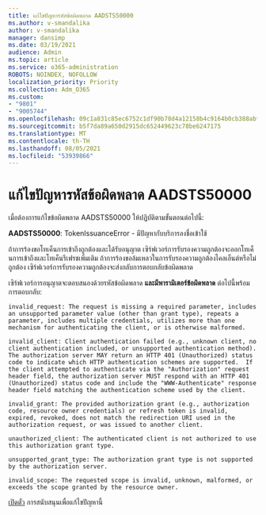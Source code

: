 ```yaml
---
title: แก้ไขปัญหารหัสข้อผิดพลาด AADSTS50000
ms.author: v-smandalika
author: v-smandalika
manager: dansimp
ms.date: 03/19/2021
audience: Admin
ms.topic: article
ms.service: o365-administration
ROBOTS: NOINDEX, NOFOLLOW
localization_priority: Priority
ms.collection: Adm_O365
ms.custom:
- "9801"
- "9005744"
ms.openlocfilehash: 09c1a831c85ec6752c1df90b78d4a12158b4c9164b0cb388abf84fff745d35b3
ms.sourcegitcommit: b5f7da89a650d2915dc652449623c78be6247175
ms.translationtype: MT
ms.contentlocale: th-TH
ms.lasthandoff: 08/05/2021
ms.locfileid: "53939866"
---
```

# <a name="troubleshoot-aadsts50000-error-code"></a>แก้ไขปัญหารหัสข้อผิดพลาด AADSTS50000

เมื่อต้องการแก้ไขข้อผิดพลาด AADSTS50000 ให้ปฏิบัติตามขั้นตอนต่อไปนี้:

**AADSTS50000**: TokenIssuanceError - มีปัญหากับบริการลงชื่อเข้าใช้

ถ้าการร้องขอโทเค็นการเข้าถึงถูกต้องและได้รับอนุญาต เซิร์ฟเวอร์การรับรองความถูกต้องจะออกโทเค็นการเข้าถึงและโทเค็นรีเฟรชเพิ่มเติม ถ้าการร้องขอล้มเหลวในการรับรองความถูกต้องไคลเอ็นต์หรือไม่ถูกต้อง เซิร์ฟเวอร์การรับรองความถูกต้องจะส่งกลับการตอบกลับข้อผิดพลาด

เซิร์ฟเวอร์การอนุญาตจะตอบสนองด้วยรหัสข้อผิดพลาด **และมีพารามิเตอร์ข้อผิดพลาด** ต่อไปนี้พร้อมการตอบกลับ:

`invalid_request: The request is missing a required parameter, includes an unsupported parameter value (other than grant type), repeats a parameter, includes multiple credentials, utilizes more than one mechanism for authenticating the client, or is otherwise malformed.`

`invalid_client: Client authentication failed (e.g., unknown client, no client authentication included, or unsupported authentication method).  The authorization server MAY return an HTTP 401 (Unauthorized) status code to indicate which HTTP authentication schemes are supported.  If the client attempted to authenticate via the "Authorization" request header field, the authorization server MUST respond with an HTTP 401 (Unauthorized) status code and include the "WWW-Authenticate" response header field matching the authentication scheme used by the client.`

`invalid_grant: The provided authorization grant (e.g., authorization code, resource owner credentials) or refresh token is invalid, expired, revoked, does not match the redirection URI used in the authorization request, or was issued to another client.`

`unauthorized_client: The authenticated client is not authorized to use this authorization grant type.`

`unsupported_grant_type: The authorization grant type is not supported by the authorization server.`

`invalid_scope: The requested scope is invalid, unknown, malformed, or exceeds the scope granted by the resource owner.`

[เปิดตั๋ว](https://docs.microsoft.com/azure/active-directory/fundamentals/active-directory-troubleshooting-support-howto) การสนับสนุนเพื่อแก้ไขปัญหานี้